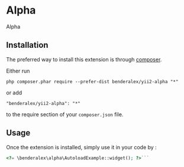 Alpha
=====
Alpha

Installation
------------

The preferred way to install this extension is through [composer](http://getcomposer.org/download/).

Either run

```
php composer.phar require --prefer-dist benderalex/yii2-alpha "*"
```

or add

```
"benderalex/yii2-alpha": "*"
```

to the require section of your `composer.json` file.


Usage
-----

Once the extension is installed, simply use it in your code by  :

```php
<?= \benderalex\alpha\AutoloadExample::widget(); ?>```
